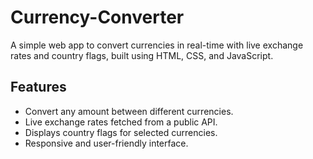 # Currency-Converter
A simple web app to convert currencies in real-time with live exchange rates and country flags, built using HTML, CSS, and JavaScript.
## Features
- Convert any amount between different currencies.
- Live exchange rates fetched from a public API.
- Displays country flags for selected currencies.
- Responsive and user-friendly interface.
